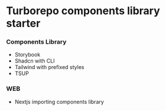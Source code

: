# Turborepo components library starter

### Components Library

- Storybook
- Shadcn with CLI
- Tailwind with prefixed styles
- TSUP

### WEB
- Nextjs importing components library
